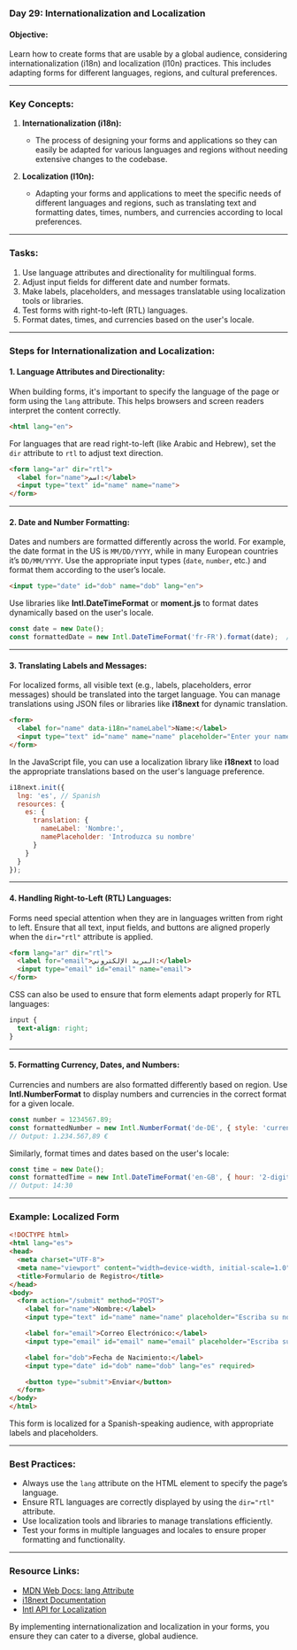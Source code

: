### Day 29: Internationalization and Localization

#### **Objective:**
Learn how to create forms that are usable by a global audience, considering internationalization (i18n) and localization (l10n) practices. This includes adapting forms for different languages, regions, and cultural preferences.

---

### **Key Concepts:**

1. **Internationalization (i18n):**
   - The process of designing your forms and applications so they can easily be adapted for various languages and regions without needing extensive changes to the codebase.
   
2. **Localization (l10n):**
   - Adapting your forms and applications to meet the specific needs of different languages and regions, such as translating text and formatting dates, times, numbers, and currencies according to local preferences.

---

### **Tasks:**
1. Use language attributes and directionality for multilingual forms.
2. Adjust input fields for different date and number formats.
3. Make labels, placeholders, and messages translatable using localization tools or libraries.
4. Test forms with right-to-left (RTL) languages.
5. Format dates, times, and currencies based on the user's locale.

---

### **Steps for Internationalization and Localization:**

#### 1. **Language Attributes and Directionality:**

When building forms, it's important to specify the language of the page or form using the `lang` attribute. This helps browsers and screen readers interpret the content correctly.

```html
<html lang="en">
```

For languages that are read right-to-left (like Arabic and Hebrew), set the `dir` attribute to `rtl` to adjust text direction.

```html
<form lang="ar" dir="rtl">
  <label for="name">اسم:</label>
  <input type="text" id="name" name="name">
</form>
```

---

#### 2. **Date and Number Formatting:**

Dates and numbers are formatted differently across the world. For example, the date format in the US is `MM/DD/YYYY`, while in many European countries it’s `DD/MM/YYYY`. Use the appropriate input types (`date`, `number`, etc.) and format them according to the user’s locale.

```html
<input type="date" id="dob" name="dob" lang="en">
```

Use libraries like **Intl.DateTimeFormat** or **moment.js** to format dates dynamically based on the user's locale.

```javascript
const date = new Date();
const formattedDate = new Intl.DateTimeFormat('fr-FR').format(date);  // French date format
```

---

#### 3. **Translating Labels and Messages:**

For localized forms, all visible text (e.g., labels, placeholders, error messages) should be translated into the target language. You can manage translations using JSON files or libraries like **i18next** for dynamic translation.

```html
<form>
  <label for="name" data-i18n="nameLabel">Name:</label>
  <input type="text" id="name" name="name" placeholder="Enter your name" data-i18n="namePlaceholder">
</form>
```

In the JavaScript file, you can use a localization library like **i18next** to load the appropriate translations based on the user's language preference.

```javascript
i18next.init({
  lng: 'es', // Spanish
  resources: {
    es: {
      translation: {
        nameLabel: 'Nombre:',
        namePlaceholder: 'Introduzca su nombre'
      }
    }
  }
});
```

---

#### 4. **Handling Right-to-Left (RTL) Languages:**

Forms need special attention when they are in languages written from right to left. Ensure that all text, input fields, and buttons are aligned properly when the `dir="rtl"` attribute is applied.

```html
<form lang="ar" dir="rtl">
  <label for="email">البريد الإلكتروني:</label>
  <input type="email" id="email" name="email">
</form>
```

CSS can also be used to ensure that form elements adapt properly for RTL languages:

```css
input {
  text-align: right;
}
```

---

#### 5. **Formatting Currency, Dates, and Numbers:**

Currencies and numbers are also formatted differently based on region. Use **Intl.NumberFormat** to display numbers and currencies in the correct format for a given locale.

```javascript
const number = 1234567.89;
const formattedNumber = new Intl.NumberFormat('de-DE', { style: 'currency', currency: 'EUR' }).format(number);
// Output: 1.234.567,89 €
```

Similarly, format times and dates based on the user's locale:

```javascript
const time = new Date();
const formattedTime = new Intl.DateTimeFormat('en-GB', { hour: '2-digit', minute: '2-digit' }).format(time);
// Output: 14:30
```

---

### **Example: Localized Form**

```html
<!DOCTYPE html>
<html lang="es">
<head>
  <meta charset="UTF-8">
  <meta name="viewport" content="width=device-width, initial-scale=1.0">
  <title>Formulario de Registro</title>
</head>
<body>
  <form action="/submit" method="POST">
    <label for="name">Nombre:</label>
    <input type="text" id="name" name="name" placeholder="Escriba su nombre" required>

    <label for="email">Correo Electrónico:</label>
    <input type="email" id="email" name="email" placeholder="Escriba su correo" required>

    <label for="dob">Fecha de Nacimiento:</label>
    <input type="date" id="dob" name="dob" lang="es" required>

    <button type="submit">Enviar</button>
  </form>
</body>
</html>
```

This form is localized for a Spanish-speaking audience, with appropriate labels and placeholders.

---

### **Best Practices:**
- Always use the `lang` attribute on the HTML element to specify the page’s language.
- Ensure RTL languages are correctly displayed by using the `dir="rtl"` attribute.
- Use localization tools and libraries to manage translations efficiently.
- Test your forms in multiple languages and locales to ensure proper formatting and functionality.

---

### **Resource Links:**
- [MDN Web Docs: lang Attribute](https://developer.mozilla.org/en-US/docs/Web/HTML/Global_attributes/lang)
- [i18next Documentation](https://www.i18next.com/)
- [Intl API for Localization](https://developer.mozilla.org/en-US/docs/Web/JavaScript/Reference/Global_Objects/Intl)

By implementing internationalization and localization in your forms, you ensure they can cater to a diverse, global audience.
